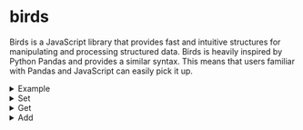# birds

Birds is a JavaScript library that provides fast and intuitive structures for manipulating and processing structured data. Birds is heavily inspired by Python Pandas and provides a similar syntax. This means that users familiar with Pandas and JavaScript can easily pick it up.

<details>
<summary>Example</summary>

## Bird.example()

```js
const bird = Bird.example();
bird.print();
```

Output:

```
| species | color | wingspan | lifespan |
|---------|-------|----------|----------|
| sparrow | brown | 19       | 4        |
| parrot  | green | 20       | 80       |
| pigeon  | gray  | 50       | 6        |
| eagle   | brown | 200      | 20       |
```

</details>

<details>
<summary>Set</summary>

## Bird.set()

```js
const bird = new Bird();
bird["diet"] = ["seeds", "fruit", "seeds", "meat"];
bird["weight"] = [24, 150, 300, 4000];
bird.print();
```

Output:

```
| diet  | weight |
|-------|--------|
| seeds | 24     |
| fruit | 150    |
| seeds | 300    |
| meat  | 4000   |
```

</details>

<details>
<summary>Get</summary>

## Bird.get()

```js
const bird = Bird.example();
bird["species"].array();
```

Output:

```
['sparrow', 'parrot', 'pigeon', 'eagle']
```

</details>

<details>
<summary>Add</summary>

## Bird.add()

```js
const bird = Bird.example();
bird["foo"].add(["lifespan", "wingspan"]);
bird["bar"].add(1);
bird.print();
```

Output:

```
| species | color | wingspan | lifespan | foo | bar |
|---------|-------|----------|----------|-----|-----|
| sparrow | brown | 19       | 4        | 23  | 24  |
| parrot  | green | 20       | 80       | 100 | 101 |
| pigeon  | gray  | 50       | 6        | 56  | 57  |
| eagle   | brown | 200      | 20       | 220 | 221 |
```

</details>
